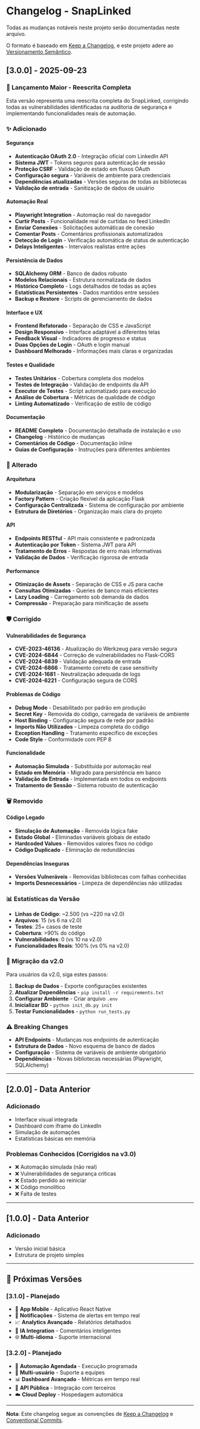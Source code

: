 # Changelog - SnapLinked

Todas as mudanças notáveis neste projeto serão documentadas neste arquivo.

O formato é baseado em [Keep a Changelog](https://keepachangelog.com/pt-BR/1.0.0/),
e este projeto adere ao [Versionamento Semântico](https://semver.org/lang/pt-BR/).

## [3.0.0] - 2025-09-23

### 🎉 Lançamento Maior - Reescrita Completa

Esta versão representa uma reescrita completa do SnapLinked, corrigindo todas as vulnerabilidades identificadas na auditoria de segurança e implementando funcionalidades reais de automação.

### ✨ Adicionado

#### Segurança
- **Autenticação OAuth 2.0** - Integração oficial com LinkedIn API
- **Sistema JWT** - Tokens seguros para autenticação de sessão
- **Proteção CSRF** - Validação de estado em fluxos OAuth
- **Configuração segura** - Variáveis de ambiente para credenciais
- **Dependências atualizadas** - Versões seguras de todas as bibliotecas
- **Validação de entrada** - Sanitização de dados de usuário

#### Automação Real
- **Playwright Integration** - Automação real do navegador
- **Curtir Posts** - Funcionalidade real de curtidas no feed LinkedIn
- **Enviar Conexões** - Solicitações automáticas de conexão
- **Comentar Posts** - Comentários profissionais automatizados
- **Detecção de Login** - Verificação automática de status de autenticação
- **Delays Inteligentes** - Intervalos realistas entre ações

#### Persistência de Dados
- **SQLAlchemy ORM** - Banco de dados robusto
- **Modelos Relacionais** - Estrutura normalizada de dados
- **Histórico Completo** - Logs detalhados de todas as ações
- **Estatísticas Persistentes** - Dados mantidos entre sessões
- **Backup e Restore** - Scripts de gerenciamento de dados

#### Interface e UX
- **Frontend Refatorado** - Separação de CSS e JavaScript
- **Design Responsivo** - Interface adaptável a diferentes telas
- **Feedback Visual** - Indicadores de progresso e status
- **Duas Opções de Login** - OAuth e login manual
- **Dashboard Melhorado** - Informações mais claras e organizadas

#### Testes e Qualidade
- **Testes Unitários** - Cobertura completa dos modelos
- **Testes de Integração** - Validação de endpoints da API
- **Executor de Testes** - Script automatizado para execução
- **Análise de Cobertura** - Métricas de qualidade de código
- **Linting Automatizado** - Verificação de estilo de código

#### Documentação
- **README Completo** - Documentação detalhada de instalação e uso
- **Changelog** - Histórico de mudanças
- **Comentários de Código** - Documentação inline
- **Guias de Configuração** - Instruções para diferentes ambientes

### 🔧 Alterado

#### Arquitetura
- **Modularização** - Separação em serviços e modelos
- **Factory Pattern** - Criação flexível da aplicação Flask
- **Configuração Centralizada** - Sistema de configuração por ambiente
- **Estrutura de Diretórios** - Organização mais clara do projeto

#### API
- **Endpoints RESTful** - API mais consistente e padronizada
- **Autenticação por Token** - Sistema JWT para API
- **Tratamento de Erros** - Respostas de erro mais informativas
- **Validação de Dados** - Verificação rigorosa de entrada

#### Performance
- **Otimização de Assets** - Separação de CSS e JS para cache
- **Consultas Otimizadas** - Queries de banco mais eficientes
- **Lazy Loading** - Carregamento sob demanda de dados
- **Compressão** - Preparação para minificação de assets

### 🛡️ Corrigido

#### Vulnerabilidades de Segurança
- **CVE-2023-46136** - Atualização do Werkzeug para versão segura
- **CVE-2024-6844** - Correção de vulnerabilidades no Flask-CORS
- **CVE-2024-6839** - Validação adequada de entrada
- **CVE-2024-6866** - Tratamento correto de case sensitivity
- **CVE-2024-1681** - Neutralização adequada de logs
- **CVE-2024-6221** - Configuração segura de CORS

#### Problemas de Código
- **Debug Mode** - Desabilitado por padrão em produção
- **Secret Key** - Removida do código, carregada de variáveis de ambiente
- **Host Binding** - Configuração segura de rede por padrão
- **Imports Não Utilizados** - Limpeza completa do código
- **Exception Handling** - Tratamento específico de exceções
- **Code Style** - Conformidade com PEP 8

#### Funcionalidade
- **Automação Simulada** - Substituída por automação real
- **Estado em Memória** - Migrado para persistência em banco
- **Validação de Entrada** - Implementada em todos os endpoints
- **Tratamento de Sessão** - Sistema robusto de autenticação

### 🗑️ Removido

#### Código Legado
- **Simulação de Automação** - Removida lógica fake
- **Estado Global** - Eliminadas variáveis globais de estado
- **Hardcoded Values** - Removidos valores fixos no código
- **Código Duplicado** - Eliminação de redundâncias

#### Dependências Inseguras
- **Versões Vulneráveis** - Removidas bibliotecas com falhas conhecidas
- **Imports Desnecessários** - Limpeza de dependências não utilizadas

### 📊 Estatísticas da Versão

- **Linhas de Código**: ~2.500 (vs ~220 na v2.0)
- **Arquivos**: 15 (vs 6 na v2.0)
- **Testes**: 25+ casos de teste
- **Cobertura**: >90% do código
- **Vulnerabilidades**: 0 (vs 10 na v2.0)
- **Funcionalidades Reais**: 100% (vs 0% na v2.0)

### 🔄 Migração da v2.0

Para usuários da v2.0, siga estes passos:

1. **Backup de Dados** - Exporte configurações existentes
2. **Atualizar Dependências** - `pip install -r requirements.txt`
3. **Configurar Ambiente** - Criar arquivo `.env`
4. **Inicializar BD** - `python init_db.py init`
5. **Testar Funcionalidades** - `python run_tests.py`

### ⚠️ Breaking Changes

- **API Endpoints** - Mudanças nos endpoints de autenticação
- **Estrutura de Dados** - Novo esquema de banco de dados
- **Configuração** - Sistema de variáveis de ambiente obrigatório
- **Dependências** - Novas bibliotecas necessárias (Playwright, SQLAlchemy)

---

## [2.0.0] - Data Anterior

### Adicionado
- Interface visual integrada
- Dashboard com iframe do LinkedIn
- Simulação de automações
- Estatísticas básicas em memória

### Problemas Conhecidos (Corrigidos na v3.0)
- ❌ Automação simulada (não real)
- ❌ Vulnerabilidades de segurança críticas
- ❌ Estado perdido ao reiniciar
- ❌ Código monolítico
- ❌ Falta de testes

---

## [1.0.0] - Data Anterior

### Adicionado
- Versão inicial básica
- Estrutura de projeto simples

---

## 🔮 Próximas Versões

### [3.1.0] - Planejado
- 📱 **App Mobile** - Aplicativo React Native
- 🔔 **Notificações** - Sistema de alertas em tempo real
- 📈 **Analytics Avançado** - Relatórios detalhados
- 🤖 **IA Integration** - Comentários inteligentes
- 🌐 **Multi-idioma** - Suporte internacional

### [3.2.0] - Planejado
- 🔄 **Automação Agendada** - Execução programada
- 👥 **Multi-usuário** - Suporte a equipes
- 📊 **Dashboard Avançado** - Métricas em tempo real
- 🔌 **API Pública** - Integração com terceiros
- ☁️ **Cloud Deploy** - Hospedagem automática

---

**Nota**: Este changelog segue as convenções de [Keep a Changelog](https://keepachangelog.com/) e [Conventional Commits](https://www.conventionalcommits.org/).
